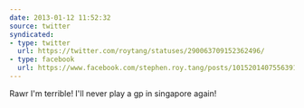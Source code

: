 ```yaml
---
date: 2013-01-12 11:52:32
source: twitter
syndicated:
- type: twitter
  url: https://twitter.com/roytang/statuses/290063709152362496/
- type: facebook
  url: https://www.facebook.com/stephen.roy.tang/posts/10152014075563912
---
```


Rawr I'm terrible! I'll never play a gp in singapore again!